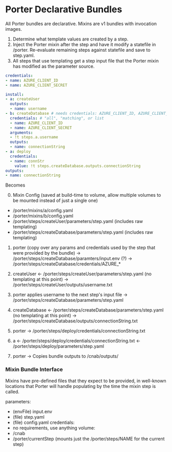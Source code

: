 # Porter Declarative Bundles

All Porter bundles are declarative. Mixins are v1 bundles with invocation images.

1. Determine what template values are created by a step.
2. Inject the Porter mixin after the step and have it modify a statefile in /porter. Re-evaluate remaining steps against statefile and save to step.yaml.
3. All steps that use templating get a step input file that the Porter mixin has modified as the parameter source.

```yaml
credentials:
- name: AZURE_CLIENT_ID
- name: AZURE_CLIENT_SECRET

install:
- a: createUser
  outputs:
  - name: username
- b: createDatabase # needs credentials: AZURE_CLIENT_ID, AZURE_CLIENT_SECRET
  credentials: # "all", "matching", or list
  - name: AZURE_CLIENT_ID
  - name: AZURE_CLIENT_SECRET
  arguments:
  - !t steps.a.username
  outputs:
  - name: connectionString
- a: deploy
  credentials:
  - name: connStr
    value: !t steps.createDatabase.outputs.connectionString
outputs:
- name: connectionString
```

Becomes

0. Mixin Config (saved at build-time to volume, allow multiple volumes to be mounted instead of just a single one)
  * /porter/mixins/a/config.yaml
  * /porter/mixins/b/config.yaml
  * /porter/steps/createUser/parameters/step.yaml (includes raw templating)
  * /porter/steps/createDatabase/parameters/step.yaml (includes raw templating)
1. porter (copy over any params and credentials used by the step that were provided by the bundle)
   -> /porter/steps/createDatabase/paramters/input.env (?)
   -> /porter/steps/createDatabase/credentials/AZURE_*
2. createUser
    <- /porter/steps/createUser/parameters/step.yaml (no templating at this point)
    -> /porter/steps/createUser/outputs/username.txt
3. porter applies username to the next step's input file
    -> /porter/steps/createDatabase/parameters/step.yaml
4. createDatabase
    <- /porter/steps/createDatabase/parameters/step.yaml (no templating at this point)
    -> /porter/steps/createDatabase/outputs/connectionString.txt 
    
5. porter
    -> /porter/steps/deploy/credentials/connectionString.txt
6. a
    <- /porter/steps/deploy/credentials/connectionString.txt
    <- /porter/steps/deploy/parameters/step.yaml
7. porter
    -> Copies bundle outputs to /cnab/outputs/

### Mixin Bundle Interface
Mixins have pre-defined files that they expect to be provided, in well-known locations that Porter will handle populating by the time the mixin step is called.

parameters:
- (envFile) input.env
- (file) step.yaml
- (file) config.yaml
credentials:
- no requirements, use anything
volume:
- /cnab
- /porter/currentStep (mounts just the /porter/steps/NAME for the current step)